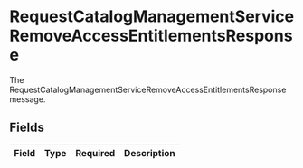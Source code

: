 # RequestCatalogManagementServiceRemoveAccessEntitlementsResponse

The RequestCatalogManagementServiceRemoveAccessEntitlementsResponse message.


## Fields

| Field       | Type        | Required    | Description |
| ----------- | ----------- | ----------- | ----------- |